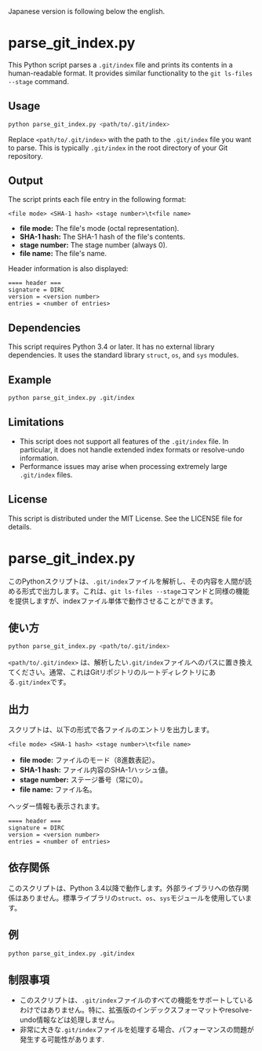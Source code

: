 Japanese version is following below the english.
# parse_git_index.py

This Python script parses a `.git/index` file and prints its contents in a human-readable format. It provides similar functionality to the `git ls-files --stage` command.

## Usage

```bash
python parse_git_index.py <path/to/.git/index>
```

Replace `<path/to/.git/index>` with the path to the `.git/index` file you want to parse. This is typically `.git/index` in the root directory of your Git repository.

## Output

The script prints each file entry in the following format:

```
<file mode> <SHA-1 hash> <stage number>\t<file name>
```

* **file mode:** The file's mode (octal representation).
* **SHA-1 hash:** The SHA-1 hash of the file's contents.
* **stage number:** The stage number (always 0).
* **file name:** The file's name.

Header information is also displayed:

```
==== header ===
signature = DIRC
version = <version number>
entries = <number of entries>
```

## Dependencies

This script requires Python 3.4 or later. It has no external library dependencies.  It uses the standard library `struct`, `os`, and `sys` modules.


## Example

```bash
python parse_git_index.py .git/index
```

## Limitations

* This script does not support all features of the `.git/index` file.  In particular, it does not handle extended index formats or resolve-undo information.
* Performance issues may arise when processing extremely large `.git/index` files.

## License

This script is distributed under the MIT License. See the LICENSE file for details.


# parse_git_index.py

このPythonスクリプトは、`.git/index`ファイルを解析し、その内容を人間が読める形式で出力します。これは、`git ls-files --stage`コマンドと同様の機能を提供しますが、indexファイル単体で動作させることができます。

## 使い方

```bash
python parse_git_index.py <path/to/.git/index>
```

`<path/to/.git/index>` は、解析したい`.git/index`ファイルへのパスに置き換えてください。通常、これはGitリポジトリのルートディレクトリにある`.git/index`です。

## 出力

スクリプトは、以下の形式で各ファイルのエントリを出力します。

```
<file mode> <SHA-1 hash> <stage number>\t<file name>
```

* **file mode:** ファイルのモード（8進数表記）。
* **SHA-1 hash:** ファイル内容のSHA-1ハッシュ値。
* **stage number:** ステージ番号（常に0）。
* **file name:** ファイル名。

ヘッダー情報も表示されます。

```
==== header ===
signature = DIRC
version = <version number>
entries = <number of entries>
```

## 依存関係

このスクリプトは、Python 3.4以降で動作します。外部ライブラリへの依存関係はありません。標準ライブラリの`struct`、`os`、`sys`モジュールを使用しています。

## 例

```bash
python parse_git_index.py .git/index
```

## 制限事項

* このスクリプトは、`.git/index`ファイルのすべての機能をサポートしているわけではありません。特に、拡張版のインデックスフォーマットやresolve-undo情報などは処理しません。
* 非常に大きな`.git/index`ファイルを処理する場合、パフォーマンスの問題が発生する可能性があります.

